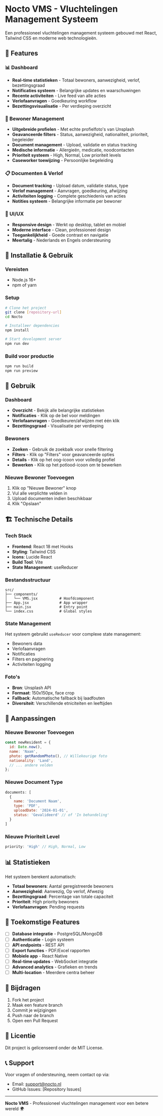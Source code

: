# Nocto VMS - Vluchtelingen Management Systeem

Een professioneel vluchtelingen management systeem gebouwd met React, Tailwind CSS en moderne web technologieën.

## 🌟 Features

### 📊 Dashboard
- **Real-time statistieken** - Totaal bewoners, aanwezigheid, verlof, bezettingsgraad
- **Notificaties systeem** - Belangrijke updates en waarschuwingen
- **Recente activiteiten** - Live feed van alle acties
- **Verlofaanvragen** - Goedkeuring workflow
- **Bezettingsvisualisatie** - Per verdieping overzicht

### 👥 Bewoner Management
- **Uitgebreide profielen** - Met echte profielfoto's van Unsplash
- **Geavanceerde filters** - Status, aanwezigheid, nationaliteit, prioriteit, begeleider
- **Document management** - Upload, validatie en status tracking
- **Medische informatie** - Allergieën, medicatie, noodcontacten
- **Prioriteit systeem** - High, Normal, Low prioriteit levels
- **Caseworker toewijzing** - Persoonlijke begeleiding

### 📋 Documenten & Verlof
- **Document tracking** - Upload datum, validatie status, type
- **Verlof management** - Aanvragen, goedkeuring, afwijzing
- **Activiteiten logging** - Complete geschiedenis van acties
- **Notities systeem** - Belangrijke informatie per bewoner

### 🎨 UI/UX
- **Responsive design** - Werkt op desktop, tablet en mobiel
- **Moderne interface** - Clean, professioneel design
- **Toegankelijkheid** - Goede contrast en navigatie
- **Meertalig** - Nederlands en Engels ondersteuning

## 🚀 Installatie & Gebruik

### Vereisten
- Node.js 16+ 
- npm of yarn

### Setup
```bash
# Clone het project
git clone [repository-url]
cd Nocto

# Installeer dependencies
npm install

# Start development server
npm run dev
```

### Build voor productie
```bash
npm run build
npm run preview
```

## 📱 Gebruik

### Dashboard
- **Overzicht** - Bekijk alle belangrijke statistieken
- **Notificaties** - Klik op de bel voor meldingen
- **Verlofaanvragen** - Goedkeuren/afwijzen met één klik
- **Bezettingsgraad** - Visualisatie per verdieping

### Bewoners
- **Zoeken** - Gebruik de zoekbalk voor snelle filtering
- **Filters** - Klik op "Filters" voor geavanceerde opties
- **Details** - Klik op het oog-icoon voor volledig profiel
- **Bewerken** - Klik op het potlood-icoon om te bewerken

### Nieuwe Bewoner Toevoegen
1. Klik op "Nieuwe Bewoner" knop
2. Vul alle verplichte velden in
3. Upload documenten indien beschikbaar
4. Klik "Opslaan"

## 🏗️ Technische Details

### Tech Stack
- **Frontend**: React 18 met Hooks
- **Styling**: Tailwind CSS
- **Icons**: Lucide React
- **Build Tool**: Vite
- **State Management**: useReducer

### Bestandsstructuur
```
src/
├── components/
│   └── VMS.jsx          # Hoofdcomponent
├── App.jsx              # App wrapper
├── main.jsx             # Entry point
└── index.css            # Global styles
```

### State Management
Het systeem gebruikt `useReducer` voor complexe state management:
- Bewoners data
- Verlofaanvragen
- Notificaties
- Filters en paginering
- Activiteiten logging

### Foto's
- **Bron**: Unsplash API
- **Formaat**: 150x150px, face crop
- **Fallback**: Automatische fallback bij laadfouten
- **Diversiteit**: Verschillende etniciteiten en leeftijden

## 🔧 Aanpassingen

### Nieuwe Bewoner Toevoegen
```javascript
const newResident = {
  id: Date.now(),
  name: 'Naam',
  photo: getRandomPhoto(), // Willekeurige foto
  nationality: 'Land',
  // ... andere velden
};
```

### Nieuwe Document Type
```javascript
documents: [
  {
    name: 'Document Naam',
    type: 'PDF',
    uploadDate: '2024-01-01',
    status: 'Gevalideerd' // of 'In behandeling'
  }
]
```

### Nieuwe Prioriteit Level
```javascript
priority: 'High' // High, Normal, Low
```

## 📊 Statistieken

Het systeem berekent automatisch:
- **Totaal bewoners**: Aantal geregistreerde bewoners
- **Aanwezigheid**: Aanwezig, Op verlof, Afwezig
- **Bezettingsgraad**: Percentage van totale capaciteit
- **Prioriteit**: High priority bewoners
- **Verlofaanvragen**: Pending requests

## 🎯 Toekomstige Features

- [ ] **Database integratie** - PostgreSQL/MongoDB
- [ ] **Authenticatie** - Login systeem
- [ ] **API endpoints** - REST API
- [ ] **Export functies** - PDF/Excel rapporten
- [ ] **Mobiele app** - React Native
- [ ] **Real-time updates** - WebSocket integratie
- [ ] **Advanced analytics** - Grafieken en trends
- [ ] **Multi-location** - Meerdere centra beheer

## 🤝 Bijdragen

1. Fork het project
2. Maak een feature branch
3. Commit je wijzigingen
4. Push naar de branch
5. Open een Pull Request

## 📄 Licentie

Dit project is gelicenseerd onder de MIT License.

## 📞 Support

Voor vragen of ondersteuning, neem contact op via:
- Email: support@nocto.nl
- GitHub Issues: [Repository Issues]

---

**Nocto VMS** - Professioneel vluchtelingen management voor een betere wereld 🌍 